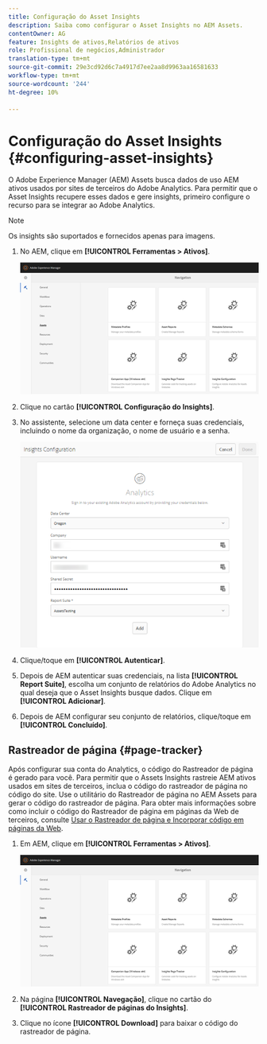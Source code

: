 ```yaml
---
title: Configuração do Asset Insights
description: Saiba como configurar o Asset Insights no AEM Assets.
contentOwner: AG
feature: Insights de ativos,Relatórios de ativos
role: Profissional de negócios,Administrador
translation-type: tm+mt
source-git-commit: 29e3cd92d6c7a4917d7ee2aa8d9963aa16581633
workflow-type: tm+mt
source-wordcount: '244'
ht-degree: 10%

---
```



# Configuração do Asset Insights {#configuring-asset-insights}

O Adobe Experience Manager (AEM) Assets busca dados de uso AEM ativos usados por sites de terceiros do Adobe Analytics. Para permitir que o Asset Insights recupere esses dados e gere insights, primeiro configure o recurso para se integrar ao Adobe Analytics.

>[!NOTE]
>
>Os insights são suportados e fornecidos apenas para imagens.

1. No AEM, clique em **[!UICONTROL Ferramentas > Ativos]**.

   ![chlimage_1-210](assets/chlimage_1-210.png)

1. Clique no cartão **[!UICONTROL Configuração do Insights]**.
1. No assistente, selecione um data center e forneça suas credenciais, incluindo o nome da organização, o nome de usuário e a senha.

   ![chlimage_1-211](assets/insights_config2.png)

1. Clique/toque em **[!UICONTROL Autenticar]**.
1. Depois de AEM autenticar suas credenciais, na lista **[!UICONTROL Report Suite]**, escolha um conjunto de relatórios do Adobe Analytics no qual deseja que o Asset Insights busque dados. Clique em **[!UICONTROL Adicionar]**.
1. Depois de AEM configurar seu conjunto de relatórios, clique/toque em **[!UICONTROL Concluído]**.

## Rastreador de página {#page-tracker}

Após configurar sua conta do Analytics, o código do Rastreador de página é gerado para você. Para permitir que o Assets Insights rastreie AEM ativos usados em sites de terceiros, inclua o código do rastreador de página no código do site. Use o utilitário do Rastreador de página no AEM Assets para gerar o código do rastreador de página. Para obter mais informações sobre como incluir o código do Rastreador de página em páginas da Web de terceiros, consulte [Usar o Rastreador de página e Incorporar código em páginas da Web](touch-ui-using-page-tracker.md).

1. Em AEM, clique em **[!UICONTROL Ferramentas > Ativos]**.

   ![chlimage_1-214](assets/chlimage_1-214.png)

1. Na página **[!UICONTROL Navegação]**, clique no cartão do **[!UICONTROL Rastreador de páginas do Insights]**.
1. Clique no ícone **[!UICONTROL Download]** para baixar o código do rastreador de página.